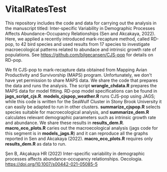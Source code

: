 # VitalRatesTest

This repository includes the code and data for carrying out the analysis in the manuscript titled: Inter-specific Variability in Demographic Processes Affects Abundance-Occupancy Relationships (Sen and Akcakaya, 2022). Here, we applied a recently introduced mark-recapture method, called RD-pop, to 42 bird species and used results from 17 species to investigate macroecological patterns related to abundace and intrinsic growth rate of populations. See https://github.com/bilgecansen/CJS-pop for details on RD-pop.

We fit CJS-pop to mark-recapture data obtained from Mapping Avian Productivity and Survivorship (MAPS) program. Unfortunately, we don't have yet permission to share MAPS data. We share the code that prepares the data and runs the analysis. The script **wrangle_chdata.R** prepares the MAPS data for model fitting. RD-pop model specifications can be found in **jags_script_cjs.R**. **models_cjspop_weather.R** runs CJS-pop using JAGS; while this code is written for the SeaWulf Cluster in Stony Brook University it can easily be adapted to run in other clusters. **summarize_cjspop.R** selects species suitable for macroecological analysis, and **summarize_dem.R** calculates relevant demographic parameters such as intrinsic growth rate and abundance. We share these results in **results_dem.R**. **macro_eco_plots.R** caries out the macroecological analysis (jags code for this segment is in **models_jags.R**) and it can reproduce all the graphs reported in Sen and Akcakaya (2022). **macro_eco_plots.R** requires only **results_dem.R** as data to run.

Şen B, Akçakaya HR (2022) Inter-specific variability in demographic processes affects abundance-occupancy relationships. Oecologia. https://doi.org/10.1007/s00442-021-05085-5
